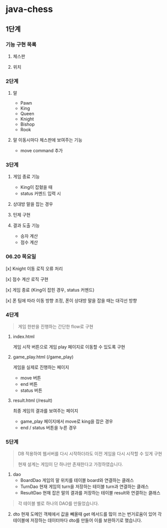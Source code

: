 # java-chess

## 1단계

### 기능 구현 목록

1. 체스판

2. 위치
    
### 2단계

1. 말
    - Pawn
    - King
    - Queen
    - Knight
    - Bishop
    - Rook
    
2. 말 이동시마다 체스판에 보여주는 기능

    - move command 추가

### 3단계

1. 게임 종료 기능
    - King이 잡혔을 때
    - status 커멘드 입력 시

2. 상대방 말을 잡는 경우

3. 턴제 구현

4. 결과 도출 기능
    - 승자 계산
    - 점수 계산

### 06.20 목요일
[x] Knight 이동 로직 오류 처리

[x] 점수 계산 로직 구현

[x] 게임 종료 (King이 잡힌 경우, status 커멘드)

[x] 폰 팀에 따라 이동 방향 조정, 폰이 상대방 말을 잡을 때는 대각선 방향

### 4단계

> 게임 한판을 진행하는 간단한 flow로 구현

1. index.html

    게임 시작 버튼으로 게임 play 페이지로 이동할 수 있도록 구현
    
2. game_play.html (/game_play)

    게임을 실제로 진행하는 페이지
    - move 버튼
    - end 버튼
    - status 버튼

3. result.html (/result)
    
    최종 게임의 결과를 보여주는 페이지
    
    - game_play 페이지에서 move로 king을 잡은 경우
    - end / status 버튼을 누른 경우

### 5단계

> DB 적용하여 웹서버를 다시 시작하더라도 이전 게임을 다시 시작할 수 있게 구현
>
> 현재 설계는 게임이 단 하나만 존재한다고 가정하였습니다.

1. dao
    - BoardDao
        게임의 말 위치를 테이블 board와 연결하는 클래스 
    - TurnDao
        현재 게임의 turn을 저장하는 테이블 turn과 연결하는 클래스
    - ResultDao
        현재 잡은 말의 결과를 저장하는 테이블 result와 연결하는 클래스

> 각 테이블 별로 하나의 DAO를 만들었습니다.

2. dto
현재 도메인 객체에서 값을 빼올때 get 메서드를 많이 쓰는 번거로움이 있어
각 테이블에 저장하는 데이터마다 dto를 만들어 이를 보완하기로 했습니다.

